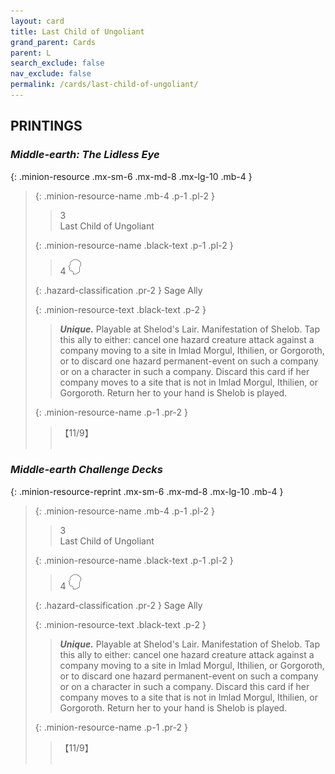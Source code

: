 ```yaml
---
layout: card
title: Last Child of Ungoliant
grand_parent: Cards
parent: L
search_exclude: false
nav_exclude: false
permalink: /cards/last-child-of-ungoliant/
---
```


## PRINTINGS


### _Middle-earth: The Lidless Eye_

{: .minion-resource .mx-sm-6 .mx-md-8 .mx-lg-10 .mb-4 }
> {: .minion-resource-name .mb-4 .p-1 .pl-2 }
> > <div class="hazard-mp">3</div>
> > <div class="card-name">Last Child of Ungoliant</div>
>
> {: .minion-resource-name .black-text .p-1 .pl-2 }
> > 4 ![](/assets/images/mind.svg)
>
> {: .hazard-classification .pr-2 }
> Sage Ally
>
> {: .minion-resource-text .black-text .p-2 }
> > _**Unique.**_ Playable at Shelod's Lair. Manifestation of Shelob. Tap this ally to either: cancel one hazard creature attack against a company moving to a site in Imlad Morgul, Ithilien, or Gorgoroth, or to discard one hazard permanent-event on such a company or on a character in such a company. Discard this card if her company moves to a site that is not in Imlad Morgul, Ithilien, or Gorgoroth. Return her to your hand is Shelob is played. 
> 
> {: .minion-resource-name .p-1 .pr-2 }
> > <div class="card-shield">【11/9】</div>
> > <div class="card-corruption-white">&nbsp;</div>

### _Middle-earth Challenge Decks_

{: .minion-resource-reprint .mx-sm-6 .mx-md-8 .mx-lg-10 .mb-4 }
> {: .minion-resource-name .mb-4 .p-1 .pl-2 }
> > <div class="hazard-mp">3</div>
> > <div class="card-name">Last Child of Ungoliant</div>
>
> {: .minion-resource-name .black-text .p-1 .pl-2 }
> > 4 ![](/assets/images/mind.svg)
>
> {: .hazard-classification .pr-2 }
> Sage Ally
>
> {: .minion-resource-text .black-text .p-2 }
> > _**Unique.**_ Playable at Shelod's Lair. Manifestation of Shelob. Tap this ally to either: cancel one hazard creature attack against a company moving to a site in Imlad Morgul, Ithilien, or Gorgoroth, or to discard one hazard permanent-event on such a company or on a character in such a company. Discard this card if her company moves to a site that is not in Imlad Morgul, Ithilien, or Gorgoroth. Return her to your hand is Shelob is played. 
> 
> {: .minion-resource-name .p-1 .pr-2 }
> > <div class="card-shield">【11/9】</div>
> > <div class="card-corruption-white">&nbsp;</div>
